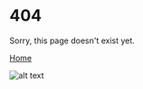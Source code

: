 # 404

Sorry, this page doesn't exist yet.

[Home](https://github.com/mrpaulandrew/ADF.procfwk/edit/documentation/docs/index.md)

![alt text](https://mrpaulandrew.files.wordpress.com/2020/07/repo-image-1.png "ADF.procfwk Icon")
